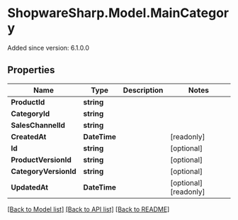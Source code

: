 # ShopwareSharp.Model.MainCategory
Added since version: 6.1.0.0

## Properties

Name | Type | Description | Notes
------------ | ------------- | ------------- | -------------
**ProductId** | **string** |  | 
**CategoryId** | **string** |  | 
**SalesChannelId** | **string** |  | 
**CreatedAt** | **DateTime** |  | [readonly] 
**Id** | **string** |  | [optional] 
**ProductVersionId** | **string** |  | [optional] 
**CategoryVersionId** | **string** |  | [optional] 
**UpdatedAt** | **DateTime** |  | [optional] [readonly] 

[[Back to Model list]](../../README.md#documentation-for-models) [[Back to API list]](../../README.md#documentation-for-api-endpoints) [[Back to README]](../../README.md)


